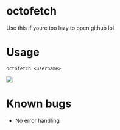 # octofetch

Use this if youre too lazy to open github lol

# Usage
```octofetch <username>```

<img src=https://taku.n1ko23.moe/static/attachments/1635502055170-image.png>

# Known bugs
- No error handling
